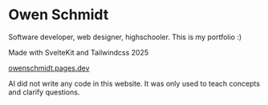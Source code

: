 # Owen Schmidt
Software developer, web designer, highschooler.
This is my portfolio :)

Made with SvelteKit and Tailwindcss 2025

[owenschmidt.pages.dev](owenschmidt.pages.dev)

AI did not write any code in this website. It was only used to teach concepts and clarify questions.

